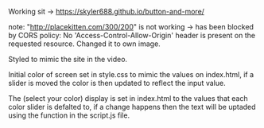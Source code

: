 Working sit -> https://skyler688.github.io/button-and-more/

note: "http://placekitten.com/300/200" is not working -> has been blocked by CORS policy: No 'Access-Control-Allow-Origin' header is present on the requested resource.
Changed it to own image.

Styled to mimic the site in the video.

Initial color of screen set in style.css to mimic the values on index.html, if a slider is moved the color is then updated to reflect the input value.

The (select your color) display is set in index.html to the values that each color slider is defalted to, if a change happens then the text will be uptaded using the function in the script.js file.
